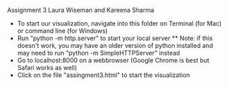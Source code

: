 Assignment 3 
Laura Wiseman and Kareena Sharma 

- To start our visualization, navigate into this folder on Terminal (for Mac) or command line (for Windows)
- Run "python -m http.server" to start your local server 
    ** Note: if this doesn't work, you may have an older version of python installed and may need to run "python -m SimpleHTTPServer" instead
- Go to localhost:8000 on a webbrowser (Google Chrome is best but Safari works as well)
- Click on the file "assingment3.html" to start the visualization
